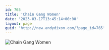 ```yaml
---
id: 765
title: 'Chain Gang Women'
date: '2023-03-17T13:45:14+00:00'
layout: page
guid: 'http://new.andydixon.com/?page_id=765'
---
```


![Chain Gang Women](https://i0.wp.com/assets.g8x2.ldn.idrivee2-23.com/posters/Chain%20Gang%20Women%2001.jpg?w=1200&ssl=1 "Chain Gang Women")